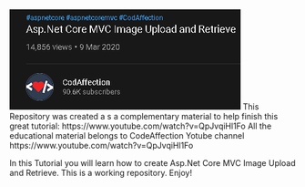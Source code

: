 <img src="https://github.com/antonykidis/ImageUpload/blob/main/CodeAffection.png">
This Repository was created a s a complementary material to help finish this great tutorial:
https://www.youtube.com/watch?v=QpJvqiHl1Fo
All the educational material belongs to CodeAffection Yotube channel
https://www.youtube.com/watch?v=QpJvqiHl1Fo

In this Tutorial you will learn how to create Asp.Net Core MVC Image Upload and Retrieve.
This is a working repository. Enjoy!
